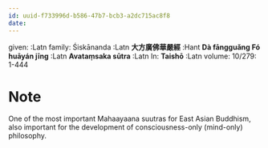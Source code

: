 ```yaml
---
id: uuid-f733996d-b586-47b7-bcb3-a2dc715ac8f8
date: 
---
```


given:  :Latn
family: Śiskānanda :Latn
**大方廣佛華嚴經** :Hant
**Dà fāngguǎng Fó huāyán jīng** :Latn
**Avataṃsaka sūtra** :Latn
In: 
**Taishō** :Latn
volume: 10/279: 1-444
# Note
One of the most important Mahaayaana suutras for East Asian Buddhism, also important for the development of consciousness-only (mind-only) philosophy.